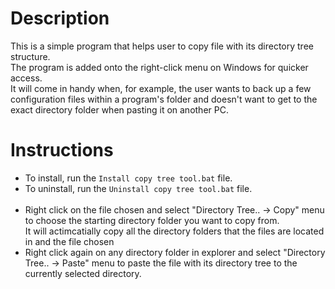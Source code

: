# Description

This is a simple program that helps user to copy file with its directory tree structure.
<br/>
The program is added onto the right-click menu on Windows for quicker access.
<br/>
It will come in handy when, for example, the user wants to back up a few configuration files within a program's folder and doesn't want to get to the exact directory folder when pasting it on another PC.
<br/>

# Instructions


- To install, run the `Install copy tree tool.bat` file.<br/>
- To uninstall, run the `Uninstall copy tree tool.bat` file.<br/><br/>
- Right click on the file chosen and select "Directory Tree.. -> Copy" menu to choose the starting directory folder you want to copy from.<br/>
It will actimcatially copy all the directory folders that the files are located in and the file chosen
- Right click again on any directory folder in explorer and select "Directory Tree.. -> Paste" menu to paste the file with its directory tree to the currently selected directory.